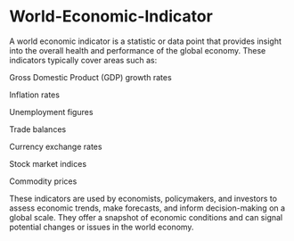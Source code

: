 # World-Economic-Indicator

A world economic indicator is a statistic or data point that provides insight into the overall health and performance of the global economy. These indicators typically cover areas such as:

Gross Domestic Product (GDP) growth rates

Inflation rates

Unemployment figures

Trade balances

Currency exchange rates

Stock market indices

Commodity prices

These indicators are used by economists, policymakers, and investors to assess economic trends, make forecasts, and inform decision-making on a global scale. They offer a snapshot of economic conditions and can signal potential changes or issues in the world economy.
